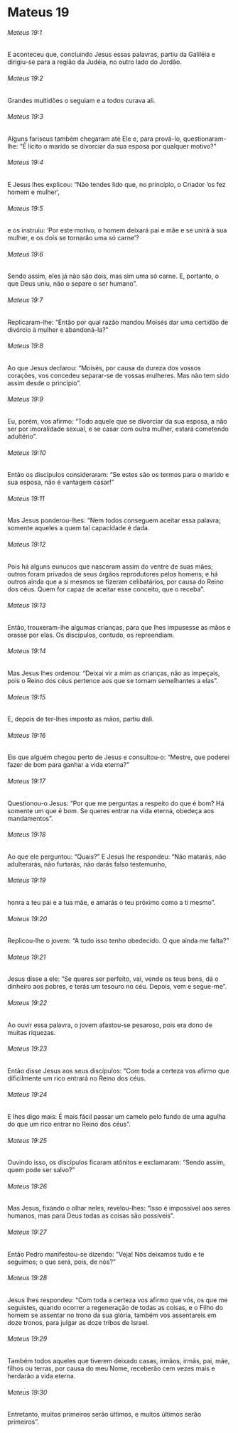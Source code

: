# Mateus 19

###### Mateus 19:1

E aconteceu que, concluindo Jesus essas palavras, partiu da Galiléia e dirigiu-se para a região da Judéia, no outro lado do Jordão.

###### Mateus 19:2

Grandes multidões o seguiam e a todos curava ali.

###### Mateus 19:3

Alguns fariseus também chegaram até Ele e, para prová-lo, questionaram-lhe: “É lícito o marido se divorciar da sua esposa por qualquer motivo?”

###### Mateus 19:4

E Jesus lhes explicou: “Não tendes lido que, no princípio, o Criador ‘os fez homem e mulher’,

###### Mateus 19:5

e os instruiu: ‘Por este motivo, o homem deixará pai e mãe e se unirá à sua mulher, e os dois se tornarão uma só carne’?

###### Mateus 19:6

Sendo assim, eles já não são dois, mas sim uma só carne. E, portanto, o que Deus uniu, não o separe o ser humano”.

###### Mateus 19:7

Replicaram-lhe: “Então por qual razão mandou Moisés dar uma certidão de divórcio à mulher e abandoná-la?”

###### Mateus 19:8

Ao que Jesus declarou: “Moisés, por causa da dureza dos vossos corações, vos concedeu separar-se de vossas mulheres. Mas não tem sido assim desde o princípio”.

###### Mateus 19:9

Eu, porém, vos afirmo: “Todo aquele que se divorciar da sua esposa, a não ser por imoralidade sexual, e se casar com outra mulher, estará cometendo adultério”.

###### Mateus 19:10

Então os discípulos consideraram: “Se estes são os termos para o marido e sua esposa, não é vantagem casar!”

###### Mateus 19:11

Mas Jesus ponderou-lhes: “Nem todos conseguem aceitar essa palavra; somente aqueles a quem tal capacidade é dada.

###### Mateus 19:12

Pois há alguns eunucos que nasceram assim do ventre de suas mães; outros foram privados de seus órgãos reprodutores pelos homens; e há outros ainda que a si mesmos se fizeram celibatários, por causa do Reino dos céus. Quem for capaz de aceitar esse conceito, que o receba”.

###### Mateus 19:13

Então, trouxeram-lhe algumas crianças, para que lhes impusesse as mãos e orasse por elas. Os discípulos, contudo, os repreendiam.

###### Mateus 19:14

Mas Jesus lhes ordenou: “Deixai vir a mim as crianças, não as impeçais, pois o Reino dos céus pertence aos que se tornam semelhantes a elas”.

###### Mateus 19:15

E, depois de ter-lhes imposto as mãos, partiu dali.

###### Mateus 19:16

Eis que alguém chegou perto de Jesus e consultou-o: “Mestre, que poderei fazer de bom para ganhar a vida eterna?”

###### Mateus 19:17

Questionou-o Jesus: “Por que me perguntas a respeito do que é bom? Há somente um que é bom. Se queres entrar na vida eterna, obedeça aos mandamentos”.

###### Mateus 19:18

Ao que ele perguntou: “Quais?” E Jesus lhe respondeu: “Não matarás, não adulterarás, não furtarás, não darás falso testemunho,

###### Mateus 19:19

honra a teu pai e a tua mãe, e amarás o teu próximo como a ti mesmo”.

###### Mateus 19:20

Replicou-lhe o jovem: “A tudo isso tenho obedecido. O que ainda me falta?”

###### Mateus 19:21

Jesus disse a ele: “Se queres ser perfeito, vai, vende os teus bens, dá o dinheiro aos pobres, e terás um tesouro no céu. Depois, vem e segue-me”.

###### Mateus 19:22

Ao ouvir essa palavra, o jovem afastou-se pesaroso, pois era dono de muitas riquezas.

###### Mateus 19:23

Então disse Jesus aos seus discípulos: “Com toda a certeza vos afirmo que dificilmente um rico entrará no Reino dos céus.

###### Mateus 19:24

E lhes digo mais: É mais fácil passar um camelo pelo fundo de uma agulha do que um rico entrar no Reino dos céus”.

###### Mateus 19:25

Ouvindo isso, os discípulos ficaram atônitos e exclamaram: “Sendo assim, quem pode ser salvo?”

###### Mateus 19:26

Mas Jesus, fixando o olhar neles, revelou-lhes: “Isso é impossível aos seres humanos, mas para Deus todas as coisas são possíveis”.

###### Mateus 19:27

Então Pedro manifestou-se dizendo: “Veja! Nós deixamos tudo e te seguimos; o que será, pois, de nós?”

###### Mateus 19:28

Jesus lhes respondeu: “Com toda a certeza vos afirmo que vós, os que me seguistes, quando ocorrer a regeneração de todas as coisas, e o Filho do homem se assentar no trono da sua glória, também vos assentareis em doze tronos, para julgar as doze tribos de Israel.

###### Mateus 19:29

Também todos aqueles que tiverem deixado casas, irmãos, irmãs, pai, mãe, filhos ou terras, por causa do meu Nome, receberão cem vezes mais e herdarão a vida eterna.

###### Mateus 19:30

Entretanto, muitos primeiros serão últimos, e muitos últimos serão primeiros”.

